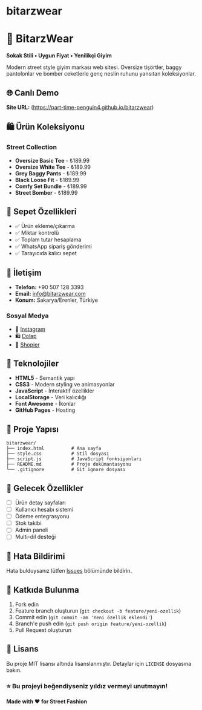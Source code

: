 # bitarzwear
# 👕 BitarzWear

**Sokak Stili • Uygun Fiyat • Yenilikçi Giyim**

Modern street style giyim markası web sitesi. Oversize tişörtler, baggy pantolonlar ve bomber ceketlerle genç neslin ruhunu yansıtan koleksiyonlar.

## 🌐 Canlı Demo

**Site URL:** (https://part-time-penguin4.github.io/bitarzwear)

## 🛍️ Ürün Koleksiyonu

### Street Collection
- **Oversize Basic Tee** - ₺189.99
- **Oversize White Tee** - ₺189.99
- **Grey Baggy Pants** - ₺189.99
- **Black Loose Fit** - ₺189.99
- **Comfy Set Bundle** - ₺189.99
- **Street Bomber** - ₺189.99

## 🛒 Sepet Özellikleri

- ✅ Ürün ekleme/çıkarma
- ✅ Miktar kontrolü
- ✅ Toplam tutar hesaplama
- ✅ WhatsApp sipariş gönderimi
- ✅ Tarayıcıda kalıcı sepet

## 📱 İletişim

- **Telefon:** +90 507 128 3393
- **Email:** info@bitarzwear.com
- **Konum:** Sakarya/Erenler, Türkiye

### Sosyal Medya
- 📸 [Instagram](https://instagram.com/bitarzwear)
- 🛍️ [Dolap](https://dolap.com/bitarzwear)
- 🏪 [Shopier](https://www.shopier.com/)

## 🚀 Teknolojiler

- **HTML5** - Semantik yapı
- **CSS3** - Modern styling ve animasyonlar
- **JavaScript** - İnteraktif özellikler
- **LocalStorage** - Veri kalıcılığı
- **Font Awesome** - İkonlar
- **GitHub Pages** - Hosting

## 📁 Proje Yapısı

```
bitarzwear/
├── index.html          # Ana sayfa
├── style.css           # Stil dosyası
├── script.js           # JavaScript fonksiyonları
├── README.md           # Proje dokümantasyonu
└── .gitignore          # Git ignore dosyası
```
## 🎯 Gelecek Özellikler

- [ ] Ürün detay sayfaları
- [ ] Kullanıcı hesabı sistemi
- [ ] Ödeme entegrasyonu
- [ ] Stok takibi
- [ ] Admin paneli
- [ ] Multi-dil desteği

## 🐛 Hata Bildirimi

Hata bulduysanız lütfen [Issues](https://github.com/kullaniciadi/bitarzwear/issues) bölümünde bildirin.

## 🤝 Katkıda Bulunma

1. Fork edin
2. Feature branch oluşturun (`git checkout -b feature/yeni-ozellik`)
3. Commit edin (`git commit -am 'Yeni özellik eklendi'`)
4. Branch'e push edin (`git push origin feature/yeni-ozellik`)
5. Pull Request oluşturun

## 📄 Lisans

Bu proje MIT lisansı altında lisanslanmıştır. Detaylar için `LICENSE` dosyasına bakın.

### ⭐ Bu projeyi beğendiyseniz yıldız vermeyi unutmayın!

**Made with ❤️ for Street Fashion**
